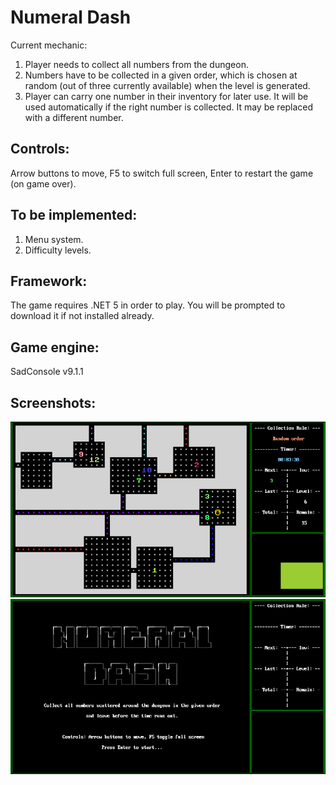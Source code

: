 # Numeral Dash
Current mechanic:
1. Player needs to collect all numbers from the dungeon.
2. Numbers have to be collected in a given order, which is chosen at random (out of three currently available) when the level is generated.
3. Player can carry one number in their inventory for later use. It will be used automatically if the right number is collected. It may be replaced with a different number.

## Controls:

Arrow buttons to move, F5 to switch full screen, Enter to restart the game (on game over).

## To be implemented:
1. Menu system.
2. Difficulty levels.

## Framework:

The game requires .NET 5 in order to play. You will be prompted to download it if not installed already.

## Game engine:

SadConsole v9.1.1

## Screenshots:

![screenshot](/screenshot.png)
![screenshot](/drawfont.png)
